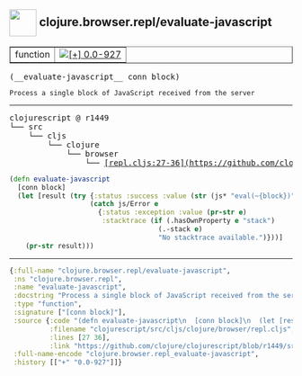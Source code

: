 ## <img width="48px" valign="middle" src="http://i.imgur.com/Hi20huC.png"> clojure.browser.repl/evaluate-javascript

 <table border="1">
<tr>
<td>function</td>
<td><a href="https://github.com/cljsinfo/api-refs/tree/0.0-927"><img valign="middle" alt="[+] 0.0-927" src="https://img.shields.io/badge/+-0.0--927-lightgrey.svg"></a> </td>
</tr>
</table>

 <samp>
(__evaluate-javascript__ conn block)<br>
</samp>

```
Process a single block of JavaScript received from the server
```

---

 <pre>
clojurescript @ r1449
└── src
    └── cljs
        └── clojure
            └── browser
                └── <ins>[repl.cljs:27-36](https://github.com/clojure/clojurescript/blob/r1449/src/cljs/clojure/browser/repl.cljs#L27-L36)</ins>
</pre>

```clj
(defn evaluate-javascript
  [conn block]
  (let [result (try {:status :success :value (str (js* "eval(~{block})"))}
                    (catch js/Error e
                      {:status :exception :value (pr-str e)
                       :stacktrace (if (.hasOwnProperty e "stack")
                                     (.-stack e)
                                     "No stacktrace available.")}))]
    (pr-str result)))
```


---

```clj
{:full-name "clojure.browser.repl/evaluate-javascript",
 :ns "clojure.browser.repl",
 :name "evaluate-javascript",
 :docstring "Process a single block of JavaScript received from the server",
 :type "function",
 :signature ["[conn block]"],
 :source {:code "(defn evaluate-javascript\n  [conn block]\n  (let [result (try {:status :success :value (str (js* \"eval(~{block})\"))}\n                    (catch js/Error e\n                      {:status :exception :value (pr-str e)\n                       :stacktrace (if (.hasOwnProperty e \"stack\")\n                                     (.-stack e)\n                                     \"No stacktrace available.\")}))]\n    (pr-str result)))",
          :filename "clojurescript/src/cljs/clojure/browser/repl.cljs",
          :lines [27 36],
          :link "https://github.com/clojure/clojurescript/blob/r1449/src/cljs/clojure/browser/repl.cljs#L27-L36"},
 :full-name-encode "clojure.browser.repl_evaluate-javascript",
 :history [["+" "0.0-927"]]}

```

